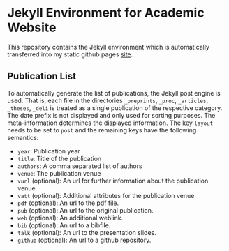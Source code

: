 # Jekyll Environment for Academic Website

This repository contains the Jekyll environment which is automatically transferred into my static github pages [site](http://derlerd.github.io).

## Publication List

To automatically generate the list of publications, the Jekyll post engine is used. That is, each file in the directories `_preprints`, `_proc`, `_articles`, `_theses`, `_deli` is treated as a single publication of the respective category. The date prefix is not displayed and only used for sorting purposes. The meta-information determines the displayed information. The key `layout` needs to be set to `post` and the remaining keys have the following semantics:
  * `year`: Publication year
  * `title`: Title of the publication
  * `authors`: A comma separated list of authors
  * `venue`: The publication venue
  * `vurl` (optional): An url for further information about the publication venue
  * `vatt` (optional): Additional attributes for the publication venue
  * `pdf` (optional): An url to the pdf file.
  * `pub` (optional): An url to the original publication.
  * `web` (optional): An additional weblink.
  * `bib` (optional): An url to a bibfile.
  * `talk` (optional): An url to the presentation slides.
  * `github` (optional): An url to a github repository. 
